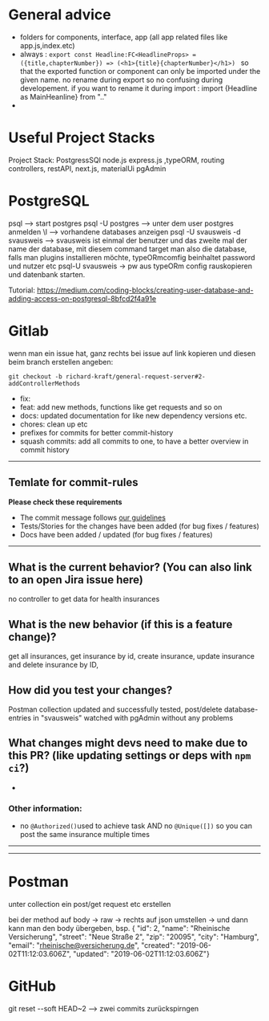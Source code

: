 # General advice

- folders for components, interface, app (all app related files like app.js,index.etc)
- always : ```export const Headline:FC<HeadlineProps> =  ({title,chapterNumber}) => (<h1>{title}{chapterNumber}</h1>) ``` so that the exported function or component can only be imported under the given name. no rename during export so no confusing during developement. if you want to rename it during import : import {Headline as MainHeanline} from ".." 
- 

# Useful Project Stacks
Project Stack:
PostgressSQl
node.js express.js ,typeORM, routing controllers,
restAPI,
next.js, materialUi
pgAdmin



# PostgreSQL 
psql --> start postgres
psql -U postgres --> unter dem user postgres anmelden
\l --> vorhandene databases anzeigen
psql -U svausweis -d svausweis --> svausweis ist einmal der benutzer und das zweite mal der name der database, mit diesem command target man also die database, falls man plugins installieren möchte,
typeORmcomfig beinhaltet password und nutzer etc
psql-U svausweis -> pw aus typeORm config rauskopieren und datenbank starten.

Tutorial:
 https://medium.com/coding-blocks/creating-user-database-and-adding-access-on-postgresql-8bfcd2f4a91e

# Gitlab

wenn man ein issue hat, ganz rechts bei issue auf link kopieren und diesen beim branch erstellen angeben:

```
git checkout -b richard-kraft/general-request-server#2-addControllerMethods

```


[WIP]:
feat:
- fix: 
- feat: add new methods, functions like get requests and so on
- docs: updated documentation for like new dependency versions etc.
- chores: clean up etc
- prefixes for commits for better commit-history
- squash commits: add all commits to one, to have a better overview in commit history 

-----------

## Temlate for commit-rules


**Please check these requirements**

* The commit message follows [our guidelines](https://www.conventionalcommits.org/)
* Tests/Stories for the changes have been added (for bug fixes / features)
* Docs have been added / updated (for bug fixes / features)

---

## What is the current behavior? (You can also link to an open Jira issue here)

no controller to get data for health insurances


## What is the new behavior (if this is a feature change)?

get all insurances, get insurance by id, create insurance, update insurance and delete insurance by ID,


## How did you test your changes?

Postman collection updated and successfully tested, post/delete database-entries in "svausweis" watched with pgAdmin without any problems

## What changes might devs need to make due to this PR? (like updating settings or deps with `npm ci`?)

-

### Other information:

- no `@Authorized()`used to achieve task AND no `@Unique([])` so you can post the same insurance multiple times




--------------------
--------------------
# Postman

unter collection ein post/get request etc erstellen


bei der method auf body -> raw -> rechts auf json umstellen -> und dann kann man den body übergeben, bsp. {   "id": 2,
    "name": "Rheinische Versicherung",
    "street": "Neue Straße 2",
    "zip": "20095",
    "city": "Hamburg",
    "email": "rheinische@versicherung.de",
    "created": "2019-06-02T11:12:03.606Z",
    "updated": "2019-06-02T11:12:03.606Z"}



# GitHub 

git reset --soft HEAD~2   --> zwei commits zurückspirngen